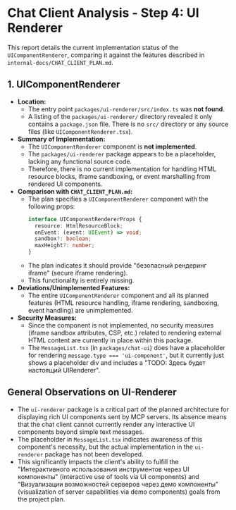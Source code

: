 # Chat Client Analysis - Step 4: UI Renderer

This report details the current implementation status of the `UIComponentRenderer`, comparing it against the features described in `internal-docs/CHAT_CLIENT_PLAN.md`.

## 1. UIComponentRenderer

-   **Location:**
    -   The entry point `packages/ui-renderer/src/index.ts` was **not found**.
    -   A listing of the `packages/ui-renderer/` directory revealed it only contains a `package.json` file. There is no `src/` directory or any source files (like `UIComponentRenderer.tsx`).
-   **Summary of Implementation:**
    -   The `UIComponentRenderer` component is **not implemented**.
    -   The `packages/ui-renderer` package appears to be a placeholder, lacking any functional source code.
    -   Therefore, there is no current implementation for handling HTML resource blocks, iframe sandboxing, or event marshalling from rendered UI components.
-   **Comparison with `CHAT_CLIENT_PLAN.md`:**
    -   The plan specifies a `UIComponentRenderer` component with the following props:
        ```typescript
        interface UIComponentRendererProps {
          resource: HtmlResourceBlock;
          onEvent: (event: UIEvent) => void;
          sandbox?: boolean;
          maxHeight?: number;
        }
        ```
    -   The plan indicates it should provide "безопасный рендеринг iframe" (secure iframe rendering).
    -   This functionality is entirely missing.
-   **Deviations/Unimplemented Features:**
    -   The entire `UIComponentRenderer` component and all its planned features (HTML resource handling, iframe rendering, sandboxing, event handling) are unimplemented.
-   **Security Measures:**
    -   Since the component is not implemented, no security measures (iframe sandbox attributes, CSP, etc.) related to rendering external HTML content are currently in place within this package.
    -   The `MessageList.tsx` (in `packages/chat-ui`) does have a placeholder for rendering `message.type === 'ui-component'`, but it currently just shows a placeholder div and includes a "TODO: Здесь будет настоящий UIRenderer".

## General Observations on UI-Renderer

-   The `ui-renderer` package is a critical part of the planned architecture for displaying rich UI components sent by MCP servers. Its absence means that the chat client cannot currently render any interactive UI components beyond simple text messages.
-   The placeholder in `MessageList.tsx` indicates awareness of this component's necessity, but the actual implementation in the `ui-renderer` package has not been developed.
-   This significantly impacts the client's ability to fulfill the "Интерактивного использования инструментов через UI компоненты" (interactive use of tools via UI components) and "Визуализации возможностей серверов через демо компоненты" (visualization of server capabilities via demo components) goals from the project plan.
